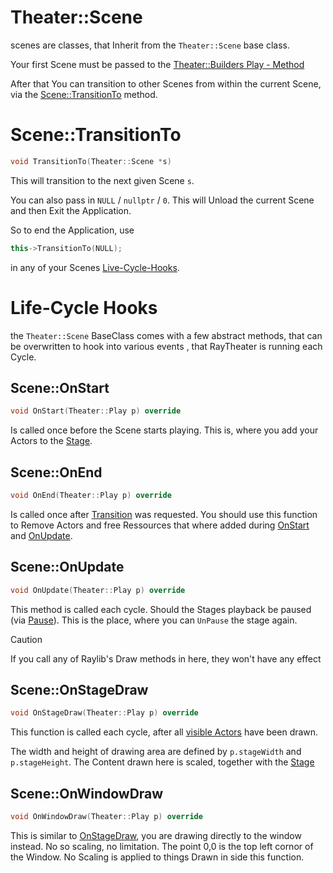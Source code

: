 # Theater::Scene

scenes are classes, that Inherit from the ` Theater::Scene ` base class.

Your first Scene must be passed to the [ Theater::Builders Play - Method](./builder.md#Play)

After that You can transition to other Scenes from within the current Scene, via the [Scene::TransitionTo](#scenetransitionto) method.

# Scene::TransitionTo

```c++
void TransitionTo(Theater::Scene *s)
```
This will transition to the next given Scene ` s `.

You can also pass in ` NULL ` / ` nullptr ` / ` 0 `.
This will Unload the current Scene and then Exit the Application.

So to end the Application, use
```c++
this->TransitionTo(NULL); 
``` 
in any of your Scenes [Live-Cycle-Hooks](#life-cycle-hooks).


# Life-Cycle Hooks

the `Theater::Scene` BaseClass comes with a few abstract methods, that can be overwritten to hook into various events , that RayTheater is running each Cycle.

## Scene::OnStart
```c++
void OnStart(Theater::Play p) override
```
Is called once before the Scene starts playing.
This is, where you add your Actors to the [Stage](./stage.md).


## Scene::OnEnd
```c++
void OnEnd(Theater::Play p) override
```
Is called once after [Transition](#scenetransitionto) was requested.
You should use this function to Remove Actors and free Ressources that where added during [OnStart](#sceneonstart) and [OnUpdate](#sceneonupdate).


## Scene::OnUpdate
```c++
void OnUpdate(Theater::Play p) override
```
This method is called each cycle.
Should the Stages playback be paused (via [Pause](./stage.md#accessable-functions)). This is the place, where you can `UnPause` the stage again.

> [!CAUTION]  
> If you call any of Raylib's Draw methods in here, they won't have any effect


## Scene::OnStageDraw
```c++
void OnStageDraw(Theater::Play p) override
```
This function is called each cycle, after all [visible Actors](./components.md#visible---component) have been drawn.

The width and height of drawing area are defined by ` p.stageWidth ` and ` p.stageHeight `. The Content drawn here is scaled, together with the [Stage](./stage.md)


## Scene::OnWindowDraw
```c++
void OnWindowDraw(Theater::Play p) override
```
This is similar to [OnStageDraw](#sceneonstagedraw), you are drawing directly to the window instead. No so scaling, no limitation.
The point 0,0 is the top left cornor of the Window.
No Scaling is applied to things Drawn in side this function.


